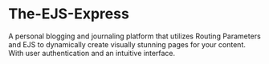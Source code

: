 # The-EJS-Express
A personal blogging and journaling platform that utilizes Routing Parameters and EJS to dynamically create visually stunning pages for your content. With user authentication and an intuitive interface.
